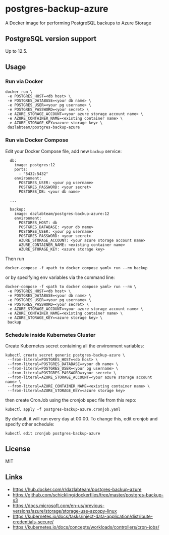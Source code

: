 # postgres-backup-azure

A Docker image for performing PostgreSQL backups to Azure Storage

## PostgreSQL version support

Up to 12.5.

## Usage

### Run via Docker 

```
docker run \
 -e POSTGRES_HOST=<db host> \
 -e POSTGRES_DATABASE=<your db name> \
 -e POSTGRES_USER=<your pg username> \
 -e POSTGRES_PASSWORD=<your secret> \
 -e AZURE_STORAGE_ACCOUNT=<your azure storage account name> \
 -e AZURE_CONTAINER_NAME=<existing container name> \
 -e AZURE_STORAGE_KEY=<azure storage key> \
 dazlabteam/postgres-backup-azure
```

### Run via Docker Compose

Edit your Docker Compose file, add new `backup` service:

```
  db:
    image: postgres:12
    ports:
      - "5432:5432"
    environment:
      POSTGRES_USER: <your pg username>
      POSTGRES_PASSWORD: <your secret>
      POSTGRES_DB: <your db name>

  ...

  backup:
    image: dazlabteam/postgres-backup-azure:12
    environment:
      POSTGRES_HOST: db
      POSTGRES_DATABASE: <your db name>
      POSTGRES_USER: <your pg username>
      POSTGRES_PASSWORD: <your secret>
      AZURE_STORAGE_ACCOUNT: <your azure storage account name>
      AZURE_CONTAINER_NAME: <existing container name>
      AZURE_STORAGE_KEY: <azure storage key>
```

Then run
 
```
docker-compose -f <path to docker compose yaml> run --rm backup
```

or by specifying env variables via the command line:

```
docker-compose -f <path to docker compose yaml> run --rm \
 -e POSTGRES_HOST=<db host> \
 -e POSTGRES_DATABASE=<your db name> \
 -e POSTGRES_USER=<your pg username> \
 -e POSTGRES_PASSWORD=<your secret> \
 -e AZURE_STORAGE_ACCOUNT=<your azure storage account name> \
 -e AZURE_CONTAINER_NAME=<existing container name> \
 -e AZURE_STORAGE_KEY=<azure storage key> \
 backup
```

### Schedule inside Kubernetes Cluster

Create Kubernetes secret containing all the environment variables:

```
kubectl create secret generic postgres-backup-azure \
 --from-literal=POSTGRES_HOST=<db host> \
 --from-literal=POSTGRES_DATABASE=<your db name> \
 --from-literal=POSTGRES_USER=<your pg username> \
 --from-literal=POSTGRES_PASSWORD=<your secret> \
 --from-literal=AZURE_STORAGE_ACCOUNT=<your azure storage account name> \
 --from-literal=AZURE_CONTAINER_NAME=<existing container name> \
 --from-literal=AZURE_STORAGE_KEY=<azure storage key>
```

then create CronJob using the cronjob spec file from this repo:

```
kubectl apply -f postgres-backup-azure.cronjob.yaml
```

By default, it will run every day at 00:00. To change this, edit cronjob and specify 
other schedule:

```
kubectl edit cronjob postgres-backup-azure
```

## License

MIT

## Links

 - https://hub.docker.com/r/dazlabteam/postgres-backup-azure
 - https://github.com/schickling/dockerfiles/tree/master/postgres-backup-s3
 - https://docs.microsoft.com/en-us/previous-versions/azure/storage/storage-use-azcopy-linux
 - https://kubernetes.io/docs/tasks/inject-data-application/distribute-credentials-secure/
 - https://kubernetes.io/docs/concepts/workloads/controllers/cron-jobs/
 